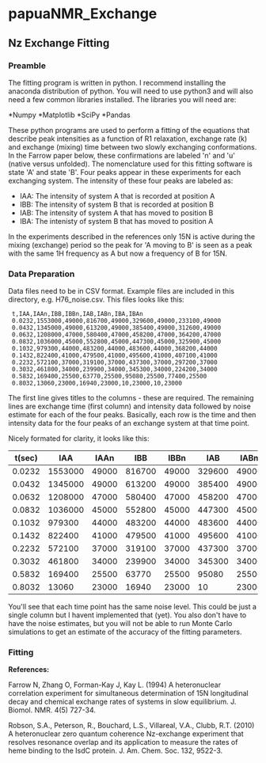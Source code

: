 # papuaNMR_Exchange

## Nz Exchange Fitting

### Preamble

The fitting program is written in python. I recommend installing the anaconda distribution of python. You will need to use python3 and will also need a few common libraries installed.  The libraries you will need are:

*Numpy
*Matplotlib
*SciPy
*Pandas

These python programs are used to perform a fitting of the equations that describe peak intensities as a function of R1 relaxation,  exchange rate (k) and exchange (mixing) time between two slowly exchanging conformations. In the Farrow paper below, these confirmations are labeled 'n' and 'u' (native versus unfolded). The nomenclature used for this fitting software is state 'A' and state 'B'. Four peaks appear in these experiments for each exchanging system. The intensity of these four peaks are labeled as:

* IAA: The intensity of system A that is recorded at position A
* IBB: The intensity of system B that is recorded at position B
* IAB: The intensity of system A that has moved to position B
* IBA: The intenisty of system B that has moved to position A

In the experiments described in the references only 15N is active during the mixing (exchange) period so the peak for 'A moving to B' is seen as a peak with the same 1H frequency as A but now a frequency of B for 15N. 

### Data Preparation

Data files need to be in CSV format. Example files are included in this directory, e.g. H76_noise.csv. This files looks like this:
```
 t,IAA,IAAn,IBB,IBBn,IAB,IABn,IBA,IBAn 
 0.0232,1553000,49000,816700,49000,329600,49000,233100,49000
 0.0432,1345000,49000,613200,49000,385400,49000,312600,49000
 0.0632,1208000,47000,580400,47000,458200,47000,364200,47000
 0.0832,1036000,45000,552800,45000,447300,45000,325900,45000
 0.1032,979300,44000,483200,44000,483600,44000,368200,44000
 0.1432,822400,41000,479500,41000,495600,41000,407100,41000
 0.2232,572100,37000,319100,37000,437300,37000,297200,37000
 0.3032,461800,34000,239900,34000,345300,34000,224200,34000
 0.5832,169400,25500,63770,25500,95080,25500,77400,25500
 0.8032,13060,23000,16940,23000,10,23000,10,23000
 ```

The first line gives titles to the columns - these are required. The remaining lines are exchange time (first column) and intensity data followed by noise estimate for each of the four peaks. Basically, each row is the time and then intensity data for the four peaks of an exchange system at that time point.  

Nicely formated for clarity, it looks like this:

|     t(sec)    |      IAA      |       IAAn    |      IBB      |      IBBn     |      IAB      |       IABn    |      IBA      |      IBAn     |
| --------- | --------- | --------- | --------- | --------- | --------- | --------- | --------- | ---------    |
|0.0232|1553000|49000|816700|49000|329600|49000|233100|49000|
|0.0432|1345000|49000|613200|49000|385400|49000|312600|49000|
|0.0632|1208000|47000|580400|47000|458200|47000|364200|47000|
|0.0832|1036000|45000|552800|45000|447300|45000|325900|45000|
|0.1032|979300|44000|483200|44000|483600|44000|368200|44000|
|0.1432|822400|41000|479500|41000|495600|41000|407100|41000|
|0.2232|572100|37000|319100|37000|437300|37000|297200|37000|
|0.3032|461800|34000|239900|34000|345300|34000|224200|34000|
|0.5832|169400|25500|63770|25500|95080|25500|77400|25500|
|0.8032|13060|23000|16940|23000|10|23000|10|23000|

You'll see that each time point has the same noise level. This could be just a single column but I havent implemented that (yet). You also don't have to have the noise estimates, but you will not be able to run Monte Carlo simulations to get an estimate of the accuracy of the fitting parameters. 

### Fitting








**References:**

Farrow N, Zhang O, Forman-Kay J, Kay L. (1994) A heteronuclear correlation experiment for simultaneous determination of 15N longitudinal decay and chemical exchange rates of systems in slow equilibrium. J. Biomol. NMR. 4(5) 727-34.

Robson, S.A., Peterson, R., Bouchard, L.S., Villareal, V.A., Clubb, R.T. (2010) A heteronuclear zero quantum coherence Nz-exchange experiment that resolves resonance overlap and its application to measure the rates of heme binding to the IsdC protein. J. Am. Chem. Soc. 132, 9522-3.
